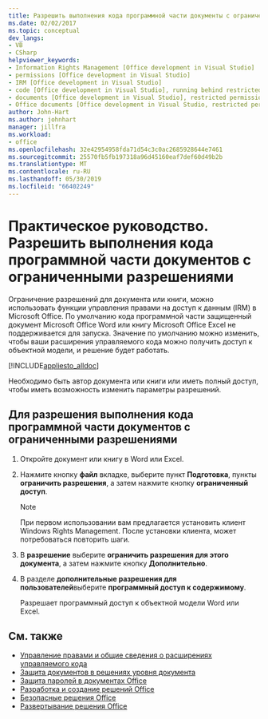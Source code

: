 ```yaml
---
title: Разрешить выполнения кода программной части документы с ограниченными разрешениями
ms.date: 02/02/2017
ms.topic: conceptual
dev_langs:
- VB
- CSharp
helpviewer_keywords:
- Information Rights Management [Office development in Visual Studio]
- permissions [Office development in Visual Studio]
- IRM [Office development in Visual Studio]
- code [Office development in Visual Studio], running behind restricted documents
- documents [Office development in Visual Studio], restricted permissions
- Office documents [Office development in Visual Studio, restricted permissions
author: John-Hart
ms.author: johnhart
manager: jillfra
ms.workload:
- office
ms.openlocfilehash: 32e42954958fda71d54c3c0ac2685928644e7461
ms.sourcegitcommit: 25570fb5fb197318a96d45160eaf7def60d49b2b
ms.translationtype: MT
ms.contentlocale: ru-RU
ms.lasthandoff: 05/30/2019
ms.locfileid: "66402249"
---
```

# <a name="how-to-permit-code-to-run-behind-documents-with-restricted-permissions"></a>Практическое руководство. Разрешить выполнения кода программной части документов с ограниченными разрешениями
  Ограничение разрешений для документа или книги, можно использовать функции управления правами на доступ к данным (IRM) в Microsoft Office. По умолчанию кода программной части защищенный документ Microsoft Office Word или книгу Microsoft Office Excel не поддерживается для запуска. Значение по умолчанию можно изменить, чтобы ваши расширения управляемого кода можно получить доступ к объектной модели, и решение будет работать.

 [!INCLUDE[appliesto_alldoc](../vsto/includes/appliesto-alldoc-md.md)]

 Необходимо быть автор документа или книги или иметь полный доступ, чтобы иметь возможность изменить параметры разрешений.

## <a name="to-permit-code-to-run-behind-documents-with-restricted-permissions"></a>Для разрешения выполнения кода программной части документов с ограниченными разрешениями

1. Откройте документ или книгу в Word или Excel.

2. Нажмите кнопку **файл** вкладке, выберите пункт **Подготовка**, пункты **ограничить разрешения**, а затем нажмите кнопку **ограниченный доступ**.

   > [!NOTE]
   > При первом использовании вам предлагается установить клиент Windows Rights Management. После установки клиента, может потребоваться повторить шаги.

3. В **разрешение** выберите **ограничить разрешения для этого документа**, а затем нажмите кнопку **Дополнительно**.

4. В разделе **дополнительные разрешения для пользователей**выберите **программный доступ к содержимому**.

   Разрешает программный доступ к объектной модели Word или Excel.

## <a name="see-also"></a>См. также
- [Управление правами и общие сведения о расширениях управляемого кода](../vsto/information-rights-management-and-managed-code-extensions-overview.md)
- [Защита документов в решениях уровня документа](../vsto/document-protection-in-document-level-solutions.md)
- [Защита паролей в документах Office](../vsto/password-protection-on-office-documents.md)
- [Разработка и создание решений Office](../vsto/designing-and-creating-office-solutions.md)
- [Безопасные решения Office](../vsto/securing-office-solutions.md)
- [Развертывание решения Office](../vsto/deploying-an-office-solution.md)
